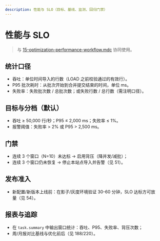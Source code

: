 ```yaml
---
description: 性能与 SLO（目标、基线、监测、回归门禁）
---
```

# 性能与 SLO

> 与 [15-optimization-performance-workflow.mdc](mdc:.cursor/rules/15-optimization-performance-workflow.mdc) 协同使用。

## 统计口径
- 吞吐：单位时间导入的行数（LOAD 之前校验通过的有效行）。
- P95 批次耗时：从批次开始到合并提交结束的时间，单位 ms。
- 失败率：失败批次数 / 总批次数；或失败行数 / 总行数（需注明口径）。

## 目标与分档（默认）
- 吞吐 ≥ 50,000 行/秒；P95 ≤ 2,000 ms；失败率 ≤ 1%。
- 报警阈值：失败率 > 2% 或 P95 > 2,500 ms。

## 门禁
- 连续 3 个窗口（N=10）未达标 → 启用背压（降并发/减批）；
- 连续 3 个窗口仍未恢复 → 停止本站点导入并告警（见 51）。

## 发布准入
- 新配置/新版本上线前：在影子/灰度环境验证 30-60 分钟，SLO 达标方可放量（见 54）。

## 报表与追踪
- 在 `task.summary` 中输出窗口统计：吞吐、P95、失败率、背压次数；
- 周/月报对比基线与优化前后（见 188/220）。